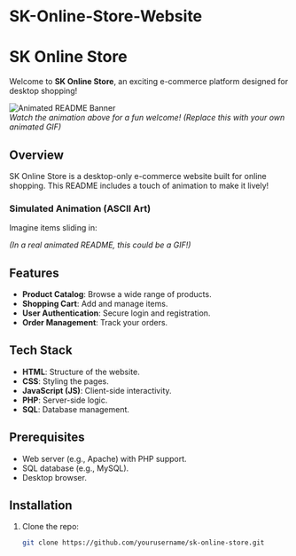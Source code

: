 ﻿# SK-Online-Store-Website


# SK Online Store

Welcome to **SK Online Store**, an exciting e-commerce platform designed for desktop shopping!

![Animated README Banner](https://via.placeholder.com/600x200.gif?text=SK+Online+Store+Animated+Banner)  
*Watch the animation above for a fun welcome! (Replace this with your own animated GIF)*

## Overview

SK Online Store is a desktop-only e-commerce website built for online shopping. This README includes a touch of animation to make it lively!

### Simulated Animation (ASCII Art)
Imagine items sliding in:


*(In a real animated README, this could be a GIF!)*

## Features

- **Product Catalog**: Browse a wide range of products.
- **Shopping Cart**: Add and manage items.
- **User Authentication**: Secure login and registration.
- **Order Management**: Track your orders.

## Tech Stack

- **HTML**: Structure of the website.
- **CSS**: Styling the pages.
- **JavaScript (JS)**: Client-side interactivity.
- **PHP**: Server-side logic.
- **SQL**: Database management.

## Prerequisites

- Web server (e.g., Apache) with PHP support.
- SQL database (e.g., MySQL).
- Desktop browser.

## Installation

1. Clone the repo:
   ```bash
   git clone https://github.com/yourusername/sk-online-store.git
